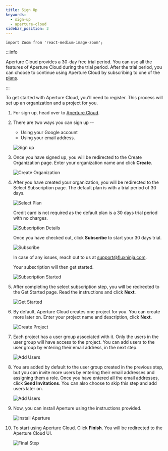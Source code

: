 ```yaml
---
title: Sign Up
keywords:
  - sign-up
  - aperture-cloud
sidebar_position: 2
---
```


```mdx-code-block
import Zoom from 'react-medium-image-zoom';
```

:::info

Aperture Cloud provides a 30-day free trial period. You can use all the features
of Aperture Cloud during the trial period. After the trial period, you can
choose to continue using Aperture Cloud by subscribing to one of the [plans][].

:::

To get started with Aperture Cloud, you'll need to register. This process will
set up an organization and a project for you.

1. For sign up, head over to
   [Aperture Cloud](https://app.fluxninja.com/sign-up).
2. There are two ways you can sign up --

   - Using your Google account
   - Using your email address.

   ![Sign up](./assets/sign-up/sign-up.png)

3. Once you have signed up, you will be redirected to the Create Organization
   page. Enter your organization name and click **Create**.

   ![Create Organization](./assets/sign-up/create-org.png)

4. After you have created your organization, you will be redirected to the
   Select Subscription page. The default plan is with a trial period of 30 days.

   ![Select Plan](./assets/sign-up/select-subscription.png)

   Credit card is not required as the default plan is a 30 days trial period
   with no charges.

   ![Subscription Details](./assets/sign-up/subscription-plan.png)

   Once you have checked out, click **Subscribe** to start your 30 days trial.

   ![Subscribe](./assets/sign-up/subscribe.png)

   In case of any issues, reach out to us at <support@fluxninja.com>.

   Your subscription will then get started.

   ![Subscription Started](./assets/sign-up/subscription-started.png)

5. After completing the select subscription step, you will be redirected to the
   Get Started page. Read the instructions and click **Next**.

   ![Get Started](./assets/sign-up/get-started.png)

6. By default, Aperture Cloud creates one project for you. You can create more
   later on. Enter your project name and description, click **Next**.

   ![Create Project](./assets/sign-up/project-name.png)

7. Each project has a user group associated with it. Only the users in the user
   group will have access to the project. You can add users to the user group by
   entering their email address, in the next step.

   ![Add Users](./assets/sign-up/usergroups.png)

8. You are added by default to the user group created in the previous step, but
   you can invite more users by entering their email addresses and assigning
   them a role. Once you have entered all the email addresses, click **Send
   Invitations**. You can also choose to skip this step and add users later on.

   ![Add Users](./assets/sign-up/invite-members.png)

9. Now, you can install Aperture using the instructions provided.

   ![Install Aperture](./assets/sign-up/install-aperture.png)

10. To start using Aperture Cloud. Click **Finish**. You will be redirected to
    the Aperture Cloud UI.

    ![Final Step](./assets/sign-up/thats-all.png)

[plans]: https://www.fluxninja.com/pricing

